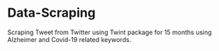 # Data-Scraping
 Scraping Tweet from Twitter using Twint package for 15 months using Alzheimer and Covid-19 related keywords.
